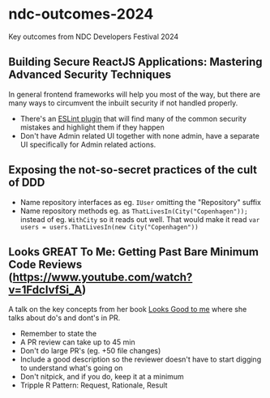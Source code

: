 # ndc-outcomes-2024
Key outcomes from NDC Developers Festival 2024

## Building Secure ReactJS Applications: Mastering Advanced Security Techniques
In general frontend frameworks will help you most of the way, but there are many ways to circumvent the inbuilt security if not handled properly.

- There's an [ESLint plugin](https://www.npmjs.com/package/eslint-plugin-security) that will find many of the common security mistakes and highlight them if they happen
- Don't have Admin related UI together with none admin, have a separate UI specifically for Admin related actions.

## Exposing the not-so-secret practices of the cult of DDD
- Name repository interfaces as eg. `IUser` omitting the "Repository" suffix
- Name repository methods eg. as `ThatLivesIn(City("Copenhagen"));` instead of eg. `WithCity` so it reads out well. That would make it read `var users = users.ThatLivesIn(new City("Copenhagen"))`


## Looks GREAT To Me: Getting Past Bare Minimum Code Reviews (https://www.youtube.com/watch?v=1FdcIvfSi_A)
A talk on the key concepts from her book [Looks Good to me](https://www.manning.com/books/looks-good-to-me) where she talks about do's and dont's in PR.
- Remember to state the
- A PR review can take up to 45 min
- Don't do large PR's (eg. +50 file changes)
- Include a good description so the reviewer doesn't have to start digging to understand what's going on
- Don't nitpick, and if you do, keep it at a minimum
- Tripple R Pattern: Request, Rationale, Result
